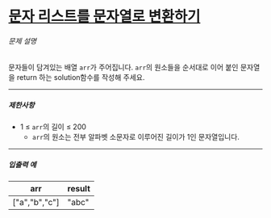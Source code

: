 # [문자 리스트를 문자열로 변환하기](https://school.programmers.co.kr/learn/courses/30/lessons/181941)


###### 문제 설명


문자들이 담겨있는 배열 `arr`가 주어집니다. `arr`의 원소들을 순서대로 이어 붙인 문자열을 return 하는 solution함수를 작성해 주세요.




---


##### 제한사항


* 1 ≤ `arr`의 길이 ≤ 200
	+ `arr`의 원소는 전부 알파벳 소문자로 이루어진 길이가 1인 문자열입니다.




---


##### 입출력 예




| arr | result |
| --- | --- |
| \["a","b","c"] | "abc" |


